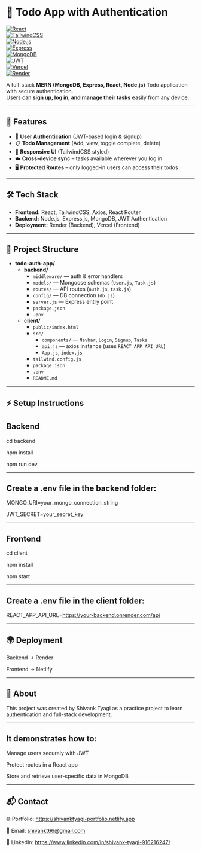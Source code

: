# 📝 Todo App with Authentication  

[![React](https://img.shields.io/badge/Frontend-React-blue?logo=react)](https://react.dev/)  
[![TailwindCSS](https://img.shields.io/badge/Styling-TailwindCSS-38B2AC?logo=tailwind-css)](https://tailwindcss.com/)  
[![Node.js](https://img.shields.io/badge/Backend-Node.js-green?logo=node.js)](https://nodejs.org/)  
[![Express](https://img.shields.io/badge/Framework-Express-black?logo=express)](https://expressjs.com/)  
[![MongoDB](https://img.shields.io/badge/Database-MongoDB-47A248?logo=mongodb)](https://www.mongodb.com/)  
[![JWT](https://img.shields.io/badge/Auth-JWT-orange?logo=jsonwebtokens)](https://jwt.io/)  
[![Vercel](https://img.shields.io/badge/Frontend%20Deployed%20On-Vercel-black?logo=vercel)](https://vercel.com/)  
[![Render](https://img.shields.io/badge/Backend%20Deployed%20On-Render-purple?logo=render)](https://render.com/)  

A full-stack **MERN (MongoDB, Express, React, Node.js)** Todo application with secure authentication.  
Users can **sign up, log in, and manage their tasks** easily from any device.  

---

## 🚀 Features  
- 🔐 **User Authentication** (JWT-based login & signup)  
- 📋 **Todo Management** (Add, view, toggle complete, delete)  
- 📱 **Responsive UI** (TailwindCSS styled)  
- ☁️ **Cross-device sync** – tasks available wherever you log in  
- 🖥️ **Protected Routes** – only logged-in users can access their todos  

---

## 🛠️ Tech Stack  
- **Frontend:** React, TailwindCSS, Axios, React Router  
- **Backend:** Node.js, Express.js, MongoDB, JWT Authentication  
- **Deployment:** Render (Backend), Vercel (Frontend)  

---

## 📂 Project Structure  

- **todo-auth-app/**
  - **backend/**
    - `middleware/` — auth & error handlers
    - `models/` — Mongoose schemas (`User.js`, `Task.js`)
    - `routes/` — API routes (`auth.js`, `task.js`)
    - `config/` — DB connection (`db.js`)
    - `server.js` — Express entry point
    - `package.json`
    - `.env`
  - **client/**
    - `public/index.html`
    - `src/`
      - `components/` — `Navbar`, `Login`, `Signup`, `Tasks`
      - `api.js` — axios instance (uses `REACT_APP_API_URL`)
      - `App.js`, `index.js`
    - `tailwind.config.js`
    -  `package.json`
    -  `.env`
    - `README.md`


---

## ⚡ Setup Instructions  

## Backend  

cd backend

npm install

npm run dev

---

## Create a .env file in the backend folder:

MONGO_URI=your_mongo_connection_string

JWT_SECRET=your_secret_key

---

## Frontend
cd client

npm install

npm start

---

## Create a .env file in the client folder:

REACT_APP_API_URL=https://your-backend.onrender.com/api

---

## 🌍 Deployment

Backend → Render

Frontend → Netlify

---

## 🤝 About

This project was created by Shivank Tyagi as a practice project to learn authentication and full-stack development.

---

## It demonstrates how to:

Manage users securely with JWT

Protect routes in a React app

Store and retrieve user-specific data in MongoDB

---

## 📬 Contact

🌐 Portfolio: https://shivanktyagi-portfolio.netlify.app

📧 Email: shivankt66@gmail.com

💼 LinkedIn: https://www.linkedin.com/in/shivank-tyagi-916216247/
